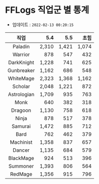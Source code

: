 # FFLogs 직업군 별 통계

- 업데이트 : `2022-02-13 00:20:15`

|직업|5.4|5.5|초힘|
|:-:|-:|-:|-:|
|Paladin|2,310|1,421|1,074|
|Warrior|878|547|432|
|DarkKnight|1,228|741|625|
|Gunbreaker|1,162|686|548|
|WhiteMage|2,323|1,368|1,162|
|Scholar|2,048|1,221|872|
|Astrologian|1,709|935|763|
|Monk|640|382|318|
|Dragoon|1,130|758|618|
|Ninja|878|517|378|
|Samurai|1,472|885|712|
|Bard|762|462|379|
|Machinist|1,358|837|657|
|Dancer|1,135|684|579|
|BlackMage|924|513|396|
|Summoner|1,393|806|564|
|RedMage|1,356|915|796|
